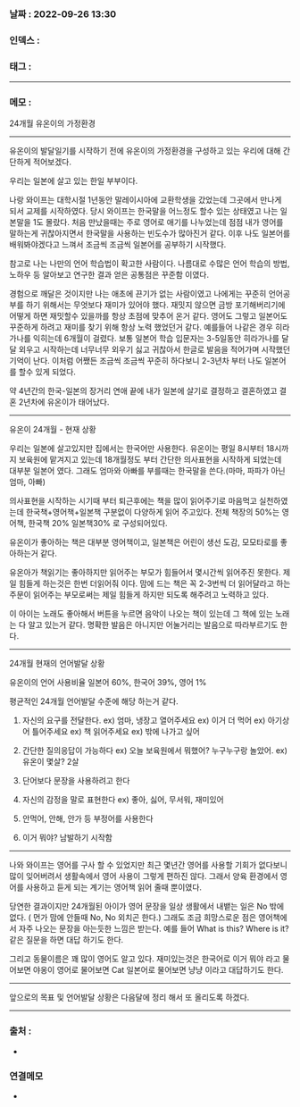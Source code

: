 ### 날짜 :  2022-09-26 13:30

### 인덱스 :

### 태그 :

----

### 메모 :

24개월 유온이의 가정환경

---

유온이의 발달일기를 시작하기 전에 
유온이의 가정환경을 구성하고 있는 우리에 대해 간단하게 적어보겠다.

우리는 일본에 살고 있는 한일 부부이다.

나랑 와이프는 대학시절 1년동안 말레이시아에 교환학생을 갔었는데
그곳에서 만나게 되서 교제를 시작하였다.
당시 와이프는 한국말을 어느정도 할수 있는 상태였고 나는 일본말을 1도 몰랐다.
처음 만났을때는 주로 영어로 애기를 나누었는데 점점 내가 영어를 말하는게 귀찮아지면서 한국말을 사용하는 빈도수가 많아진거 같다.
이후 나도 일본어를 배워봐야겠다고 느껴서 조금씩 조금씩 일본어를 공부하기 시작했다. 

참고로 나는 나만의 언어 학습법이 확고한 사람이다.
나름대로 수많은 언어 학습의 방법, 노하우 등 알아보고 연구한 결과 얻은 공통점은 꾸준함 이였다.

경험으로 깨달은 것이지만 나는 애초에 끈기가 없는 사람이였고
나에게는 꾸준히 언어공부를 하기 위해서는 무엇보다 재미가 있어야 했다. 
재밋지 않으면 금방 포기해버리기에 어떻게 하면 재밋할수 있을까를 항상 초점에 맞추어 온거 같다.
영어도 그렇고 일본어도 꾸준하게 하려고 재미를 찾기 위해 항상 노력 했었던거 같다.
예를들어 나같은 경우 히라가나를 익히는데 6개월이 걸렸다.
보통 일본어 학습 입문자는 3-5일동안 히라가나를 달달 외우고 시작하는데
너무너무 외우기 싫고 귀찮아서 한글로 발음을 적어가며 시작했던 기억이 난다.
이처럼 어쨌든 조금씩 조금씩 꾸준히 하다보니 2-3년차 부터 나도 일본어를
할수 있게 되었다.

약 4년간의 한국-일본의 장거리 연애 끝에 내가 일본에 살기로 결정하고 결혼하였고 결혼 2년차에 유온이가 태어났다.

---

유온이 24개월 - 현재 상황

우리는 일본에 살고있지만 집에서는 한국어만 사용한다.
유온이는 평일 8시부터 18시까지 보육원에 맡겨지고 있는데
18개월정도 부터 간단한 의사표현을 시작하게 되었는데 대부분 일본어 였다.
그래도 엄마와 아빠를 부를때는 한국말을 쓴다.(마마, 파파가 아닌 엄마, 아빠)

의사표현을 시작하는 시기때 부터 퇴근후에는 책을 많이 읽어주기로 마음먹고 실천하였는데 한국책+영어책+일본책 구분없이 다양하게 읽어 주고있다.
전체 책장의 50%는 영어책, 한국책 20% 일본책30% 로 구성되어있다.

유온이가 좋아하는 책은 대부분 영어책이고, 일본책은 어린이 생선 도감, 모모타로를 좋아하는거 같다.

유온아가 책읽기는 좋아하지만 읽어주는 부모가 힘들어서 몇시간씩 읽어주진 못한다.
제일 힘들게 하는것은 한번 더읽어줘 이다.
맘에 드는 책은 꼭 2-3번씩 더 읽어달라고 하는 주문이 읽어주는 부모로써는 제일 힘들게 하지만 되도록 해주려고 노력하고 있다.

이 아이는 노래도 좋아해서 버튼을 누르면 음악이 나오는 책이 있는데 그 책에 있는 노래는 다 알고 있는거 같다. 명확한 발음은 아니지만 어눌거리는 발음으로 따라부르기도 한다.

---

24개월 현재의 언어발달 상황

유온이의 언어 사용비율
일본어  60%, 한국어 39%, 영어 1%

평균적인 24개월 언어발달 수준에 해당 하는거 같다.
1. 자신의 요구를 전달한다.
ex) 엄마, 냉장고 열어주세요
ex) 이거 더 먹어
ex) 아기상어 틀어주세요
ex) 책 읽어주세요
ex) 밖에 나가고 싶어

2. 간단한 질의응답이 가능하다
ex) 오늘 보육원에서 뭐했어? 누구누구랑 놀았어.
ex) 유온이 몇살? 2살

3. 단어보다 문장을 사용하려고 한다

4. 자신의 감정을 말로 표현한다
ex) 좋아, 싫어, 무서워, 재미있어 

5. 안먹어, 안해, 안가 등 부정어를 사용한다

6. 이거 뭐야? 남발하기 시작함

---
나와 와이프는 영어를 구사 할 수 있었지만 최근 몇년간 영어를 사용할 기회가 없다보니 많이 잊어버려서 생활속에서 영어 사용이 그렇게 편하진 않다. 그래서 양육 환경에서 영어를 사용하고 듣게 되는 계기는 영어책 읽어 줄때 뿐이였다.

당연한 결과이지만 24개월된 아이가 영어 문장을 일상 생활에서 내뱉는 일은
No 밖에 없다. ( 먼가 맘에 안들때 No, No 외치곤 한다.)
그래도 조금 희망스로운 점은 영어책에서 자주 나오는 문장을 아는듯한 느낌은 받는다.
예를 들어 What is this? Where is it? 같은 질문을 하면 대답 하기도 한다.

그리고 동물이름은 꽤 많이 영어도 알고 있다.
재미있는것은 한국어로 이거 뭐야 라고 물어보면 야옹이
영어로 물어보면 Cat 일본어로 물어보면 냥냥 이라고 대답하기도 한다.

---

앞으로의 목표 및 언어발달 상황은 
다음달에 정리 해서 또 올리도록 하겠다.


----
### 출처 :
-


### 연결메모
-
















